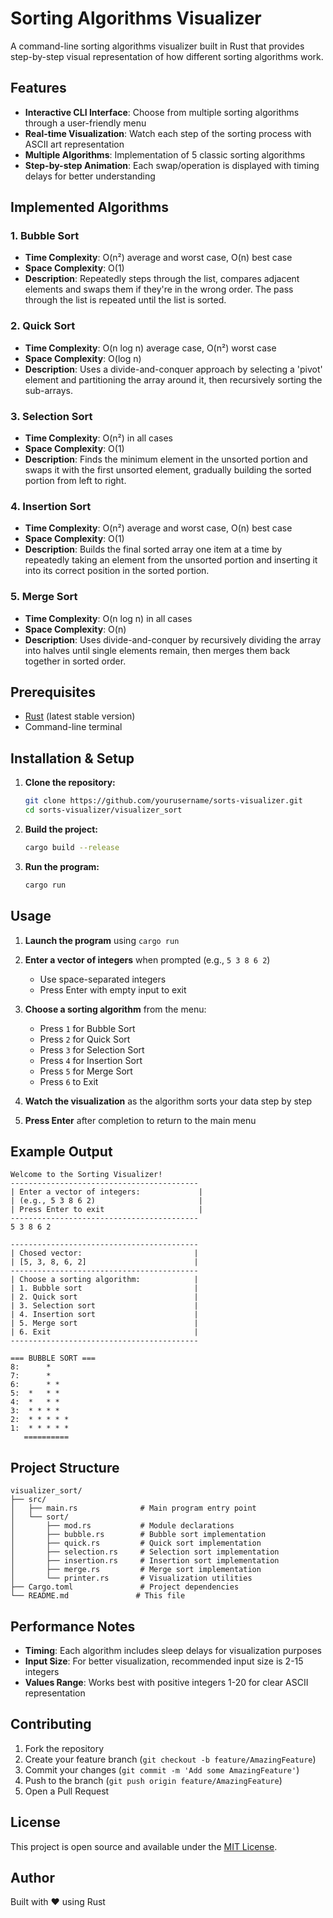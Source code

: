 # Sorting Algorithms Visualizer

A command-line sorting algorithms visualizer built in Rust that provides step-by-step visual representation of how different sorting algorithms work.

## Features

- **Interactive CLI Interface**: Choose from multiple sorting algorithms through a user-friendly menu
- **Real-time Visualization**: Watch each step of the sorting process with ASCII art representation
- **Multiple Algorithms**: Implementation of 5 classic sorting algorithms
- **Step-by-step Animation**: Each swap/operation is displayed with timing delays for better understanding

## Implemented Algorithms

### 1. Bubble Sort
- **Time Complexity**: O(n²) average and worst case, O(n) best case
- **Space Complexity**: O(1)
- **Description**: Repeatedly steps through the list, compares adjacent elements and swaps them if they're in the wrong order. The pass through the list is repeated until the list is sorted.

### 2. Quick Sort
- **Time Complexity**: O(n log n) average case, O(n²) worst case
- **Space Complexity**: O(log n)
- **Description**: Uses a divide-and-conquer approach by selecting a 'pivot' element and partitioning the array around it, then recursively sorting the sub-arrays.

### 3. Selection Sort
- **Time Complexity**: O(n²) in all cases
- **Space Complexity**: O(1)
- **Description**: Finds the minimum element in the unsorted portion and swaps it with the first unsorted element, gradually building the sorted portion from left to right.

### 4. Insertion Sort
- **Time Complexity**: O(n²) average and worst case, O(n) best case
- **Space Complexity**: O(1)
- **Description**: Builds the final sorted array one item at a time by repeatedly taking an element from the unsorted portion and inserting it into its correct position in the sorted portion.

### 5. Merge Sort
- **Time Complexity**: O(n log n) in all cases
- **Space Complexity**: O(n)
- **Description**: Uses divide-and-conquer by recursively dividing the array into halves until single elements remain, then merges them back together in sorted order.

## Prerequisites

- [Rust](https://rustup.rs/) (latest stable version)
- Command-line terminal

## Installation & Setup

1. **Clone the repository:**
   ```bash
   git clone https://github.com/yourusername/sorts-visualizer.git
   cd sorts-visualizer/visualizer_sort
   ```

2. **Build the project:**
   ```bash
   cargo build --release
   ```

3. **Run the program:**
   ```bash
   cargo run
   ```

## Usage

1. **Launch the program** using `cargo run`

2. **Enter a vector of integers** when prompted (e.g., `5 3 8 6 2`)
   - Use space-separated integers
   - Press Enter with empty input to exit

3. **Choose a sorting algorithm** from the menu:
   - Press `1` for Bubble Sort
   - Press `2` for Quick Sort
   - Press `3` for Selection Sort
   - Press `4` for Insertion Sort
   - Press `5` for Merge Sort
   - Press `6` to Exit

4. **Watch the visualization** as the algorithm sorts your data step by step

5. **Press Enter** after completion to return to the main menu

## Example Output

```
Welcome to the Sorting Visualizer!
------------------------------------------
| Enter a vector of integers:             |
| (e.g., 5 3 8 6 2)                       |
| Press Enter to exit                     |
------------------------------------------
5 3 8 6 2

------------------------------------------
| Chosed vector:                         |
| [5, 3, 8, 6, 2]                        |
------------------------------------------
| Choose a sorting algorithm:            |
| 1. Bubble sort                         |
| 2. Quick sort                          |
| 3. Selection sort                      |
| 4. Insertion sort                      |
| 5. Merge sort                          |
| 6. Exit                                |
------------------------------------------

=== BUBBLE SORT ===
8: 	    *     
7: 	    *     
6: 	    * *   
5: 	*   * *   
4: 	*   * *   
3: 	* * * *   
2: 	* * * * * 
1: 	* * * * * 
   ========== 
```

## Project Structure

```
visualizer_sort/
├── src/
│   ├── main.rs              # Main program entry point
│   └── sort/
│       ├── mod.rs           # Module declarations
│       ├── bubble.rs        # Bubble sort implementation
│       ├── quick.rs         # Quick sort implementation
│       ├── selection.rs     # Selection sort implementation
│       ├── insertion.rs     # Insertion sort implementation
│       ├── merge.rs         # Merge sort implementation
│       └── printer.rs       # Visualization utilities
├── Cargo.toml               # Project dependencies
└── README.md               # This file
```

## Performance Notes

- **Timing**: Each algorithm includes sleep delays for visualization purposes
- **Input Size**: For better visualization, recommended input size is 2-15 integers
- **Values Range**: Works best with positive integers 1-20 for clear ASCII representation

## Contributing

1. Fork the repository
2. Create your feature branch (`git checkout -b feature/AmazingFeature`)
3. Commit your changes (`git commit -m 'Add some AmazingFeature'`)
4. Push to the branch (`git push origin feature/AmazingFeature`)
5. Open a Pull Request

## License

This project is open source and available under the [MIT License](LICENSE).

## Author

Built with ❤️ using Rust
